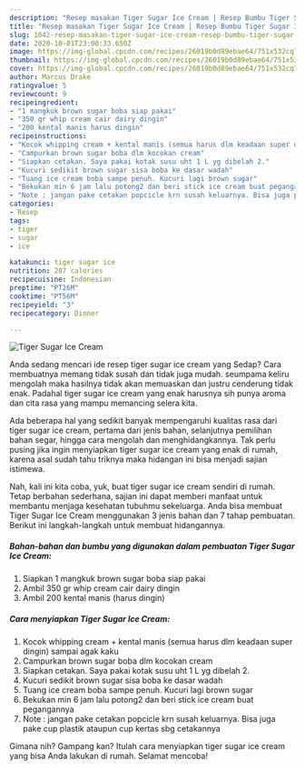 ```yaml
---
description: "Resep masakan Tiger Sugar Ice Cream | Resep Bumbu Tiger Sugar Ice Cream Yang Enak Dan Mudah"
title: "Resep masakan Tiger Sugar Ice Cream | Resep Bumbu Tiger Sugar Ice Cream Yang Enak Dan Mudah"
slug: 1042-resep-masakan-tiger-sugar-ice-cream-resep-bumbu-tiger-sugar-ice-cream-yang-enak-dan-mudah
date: 2020-10-01T23:00:33.650Z
image: https://img-global.cpcdn.com/recipes/26019b0d89ebae64/751x532cq70/tiger-sugar-ice-cream-foto-resep-utama.jpg
thumbnail: https://img-global.cpcdn.com/recipes/26019b0d89ebae64/751x532cq70/tiger-sugar-ice-cream-foto-resep-utama.jpg
cover: https://img-global.cpcdn.com/recipes/26019b0d89ebae64/751x532cq70/tiger-sugar-ice-cream-foto-resep-utama.jpg
author: Marcus Drake
ratingvalue: 5
reviewcount: 9
recipeingredient:
- "1 mangkuk brown sugar boba siap pakai"
- "350 gr whip cream cair dairy dingin"
- "200 kental manis harus dingin"
recipeinstructions:
- "Kocok whipping cream + kental manis (semua harus dlm keadaan super dingin) sampai agak kaku"
- "Campurkan brown sugar boba dlm kocokan cream"
- "Siapkan cetakan. Saya pakai kotak susu uht 1 L yg dibelah 2."
- "Kucuri sedikit brown sugar sisa boba ke dasar wadah"
- "Tuang ice cream boba sampe penuh. Kucuri lagi brown sugar"
- "Bekukan min 6 jam lalu potong2 dan beri stick ice cream buat pegangannya"
- "Note : jangan pake cetakan popcicle krn susah keluarnya. Bisa juga pake cup plastik ataupun cup kertas sbg cetakannya"
categories:
- Resep
tags:
- tiger
- sugar
- ice

katakunci: tiger sugar ice 
nutrition: 287 calories
recipecuisine: Indonesian
preptime: "PT26M"
cooktime: "PT56M"
recipeyield: "3"
recipecategory: Dinner

---
```



![Tiger Sugar Ice Cream](https://img-global.cpcdn.com/recipes/26019b0d89ebae64/751x532cq70/tiger-sugar-ice-cream-foto-resep-utama.jpg)

Anda sedang mencari ide resep tiger sugar ice cream yang Sedap? Cara membuatnya memang tidak susah dan tidak juga mudah. seumpama keliru mengolah maka hasilnya tidak akan memuaskan dan justru cenderung tidak enak. Padahal tiger sugar ice cream yang enak harusnya sih punya aroma dan cita rasa yang mampu memancing selera kita.

Ada beberapa hal yang sedikit banyak mempengaruhi kualitas rasa dari tiger sugar ice cream, pertama dari jenis bahan, selanjutnya pemilihan bahan segar, hingga cara mengolah dan menghidangkannya. Tak perlu pusing jika ingin menyiapkan tiger sugar ice cream yang enak di rumah, karena asal sudah tahu triknya maka hidangan ini bisa menjadi sajian istimewa.




Nah, kali ini kita coba, yuk, buat tiger sugar ice cream sendiri di rumah. Tetap berbahan sederhana, sajian ini dapat memberi manfaat untuk membantu menjaga kesehatan tubuhmu sekeluarga. Anda bisa membuat Tiger Sugar Ice Cream menggunakan 3 jenis bahan dan 7 tahap pembuatan. Berikut ini langkah-langkah untuk membuat hidangannya.

<!--inarticleads1-->

##### Bahan-bahan dan bumbu yang digunakan dalam pembuatan Tiger Sugar Ice Cream:

1. Siapkan 1 mangkuk brown sugar boba siap pakai
1. Ambil 350 gr whip cream cair dairy dingin
1. Ambil 200 kental manis (harus dingin)




<!--inarticleads2-->

##### Cara menyiapkan Tiger Sugar Ice Cream:

1. Kocok whipping cream + kental manis (semua harus dlm keadaan super dingin) sampai agak kaku
1. Campurkan brown sugar boba dlm kocokan cream
1. Siapkan cetakan. Saya pakai kotak susu uht 1 L yg dibelah 2.
1. Kucuri sedikit brown sugar sisa boba ke dasar wadah
1. Tuang ice cream boba sampe penuh. Kucuri lagi brown sugar
1. Bekukan min 6 jam lalu potong2 dan beri stick ice cream buat pegangannya
1. Note : jangan pake cetakan popcicle krn susah keluarnya. Bisa juga pake cup plastik ataupun cup kertas sbg cetakannya




Gimana nih? Gampang kan? Itulah cara menyiapkan tiger sugar ice cream yang bisa Anda lakukan di rumah. Selamat mencoba!

